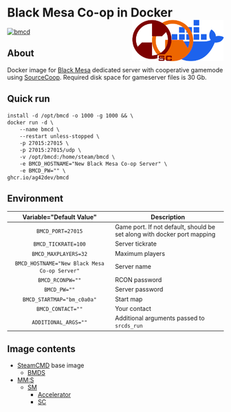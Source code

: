 # Black Mesa Co-op in Docker <img align="right" height="96" src="bmcd.png" alt="Black Mesa Co-op in Docker" />
[![bmcd](https://github.com/ag42dev/bmcd/actions/workflows/docker.yml/badge.svg?event=push)](https://github.com/ag42dev/bmcd/pkgs/container/bmcd)

## About
Docker image for [Black Mesa](https://store.steampowered.com/app/362890) dedicated server with cooperative gamemode using [SourceCoop](https://github.com/ampreeT/SourceCoop). Required disk space for gameserver files is 30 Gb.

## Quick run
```
install -d /opt/bmcd -o 1000 -g 1000 && \
docker run -d \
	--name bmcd \
	--restart unless-stopped \
	-p 27015:27015 \
	-p 27015:27015/udp \
	-v /opt/bmcd:/home/steam/bmcd \
	-e BMCD_HOSTNAME="New Black Mesa Co-op Server" \
	-e BMCD_PW="" \
ghcr.io/ag42dev/bmcd
```

## Environment

| Variable="Default Value" | Description |
| :----: | --- |
| `BMCD_PORT=27015` | Game port. If not default, should be set along with docker port mapping |
| `BMCD_TICKRATE=100` | Server tickrate |
| `BMCD_MAXPLAYERS=32` | Maximum players |
| `BMCD_HOSTNAME="New Black Mesa Co-op Server"` | Server name |
| `BMCD_RCONPW=""` | RCON password |
| `BMCD_PW=""` | Server password |
| `BMCD_STARTMAP="bm_c0a0a"` | Start map |
| `BMCD_CONTACT=""` | Your contact |
| `ADDITIONAL_ARGS=""` | Additional arguments passed to `srcds_run` |

## Image contents
* [SteamCMD](https://hub.docker.com/r/cm2network/steamcmd) base image
	* [BMDS](https://steamdb.info/app/346680)
* [MM:S](https://www.metamodsource.net)
	* [SM](https://www.sourcemod.net)
		* [Accelerator](https://builds.limetech.io/?p=accelerator)
		* [SC](https://github.com/ampreeT/SourceCoop)
